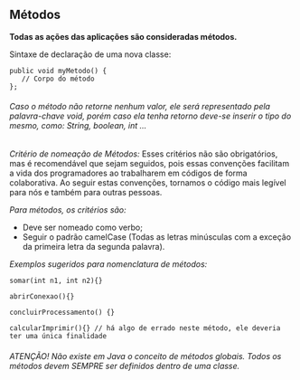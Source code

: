## Métodos

__Todas as ações das aplicações são consideradas métodos.__

Sintaxe de declaração de uma nova classe:
```
public void myMetodo() {
   // Corpo do método
};
```
###### Caso o método não retorne nenhum valor, ele será representado pela palavra-chave void, porém caso ela tenha retorno deve-se inserir o tipo do mesmo, como: String, boolean, int ...

*Critério de nomeação de Métodos:*
Esses critérios não são obrigatórios, mas é recomendável que sejam seguidos, pois essas convenções facilitam a vida dos programadores ao trabalharem em códigos de forma colaborativa. Ao seguir estas convenções, tornamos o código mais legível para nós e também para outras pessoas. 


*Para métodos, os critérios são:*
+ Deve ser nomeado como verbo;
+ Seguir o padrão camelCase (Todas as letras minúsculas com a exceção da primeira letra da segunda palavra).

*Exemplos sugeridos para nomenclatura de métodos:*
```
somar(int n1, int n2){}

abrirConexao(){}

concluirProcessamento() {}

calcularImprimir(){} // há algo de errado neste método, ele deveria ter uma única finalidade
```
###### ATENÇÃO! Não existe em Java o conceito de métodos globais. Todos os métodos devem SEMPRE ser definidos dentro de uma classe.
